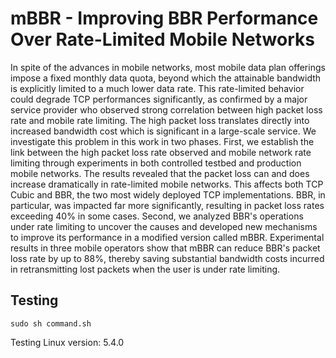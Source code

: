 # mBBR - Improving BBR Performance Over Rate-Limited Mobile Networks

In spite of the advances in mobile networks, most mobile data plan offerings impose a fixed monthly data quota, beyond which the attainable bandwidth is explicitly limited to a much lower data rate. This rate-limited behavior could degrade TCP performances significantly, as confirmed by a major service provider who observed strong correlation between high packet loss rate and mobile rate limiting. The high packet loss translates directly into increased bandwidth cost which is significant in a large-scale service. We investigate this problem in this work in two phases. First, we establish the link between the high packet loss rate observed and mobile network rate limiting through experiments in both controlled testbed and production mobile networks. The results revealed that the packet loss can and does increase dramatically in rate-limited mobile networks. This affects both TCP Cubic and BBR, the two most widely deployed TCP implementations. BBR, in particular, was impacted far more significantly, resulting in packet loss rates exceeding 40% in some cases. Second, we analyzed BBR's operations under rate limiting to uncover the causes and developed new mechanisms to improve its performance in a modified version called mBBR. Experimental results in three mobile operators show that mBBR can reduce BBR's packet loss rate by up to 88%, thereby saving substantial bandwidth costs incurred in retransmitting lost packets when the user is under rate limiting.


## Testing
```
sudo sh command.sh
```
Testing Linux version: 5.4.0

